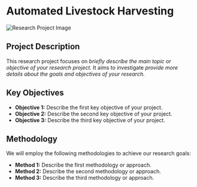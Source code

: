 # Automated Livestock Harvesting

![Research Project Image]([https://example.com/your-image-url.jpg](https://www.google.com/url?sa=i&url=https%3A%2F%2Ftowardsdatascience.com%2Fthe-w3h-of-alexnet-vggnet-resnet-and-inception-7baaaecccc96&psig=AOvVaw09GPfzd1BKlsnRAAXYuvcZ&ust=1699476392018000&source=images&cd=vfe&opi=89978449&ved=0CBIQjRxqFwoTCPCX_vXhsoIDFQAAAAAdAAAAABAD))

## Project Description

This research project focuses on *briefly describe the main topic or objective of your research project.* It aims to investigate *provide more details about the goals and objectives of your research.*

## Key Objectives

- **Objective 1:** Describe the first key objective of your project.
- **Objective 2:** Describe the second key objective of your project.
- **Objective 3:** Describe the third key objective of your project.

## Methodology

We will employ the following methodologies to achieve our research goals:

- **Method 1:** Describe the first methodology or approach.
- **Method 2:** Describe the second methodology or approach.
- **Method 3:** Describe the third methodology or approach.
